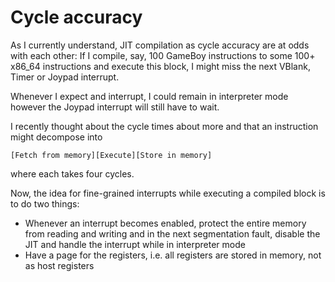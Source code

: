 # Cycle accuracy

As I currently understand, JIT compilation as cycle accuracy are at odds with
each other: If I compile, say, 100 GameBoy instructions to some 100+ x86\_64
instructions and execute this block, I might miss the next VBlank, Timer or
Joypad interrupt.

Whenever I expect and interrupt, I could remain in interpreter mode however
the Joypad interrupt will still have to wait.

I recently thought about the cycle times about more and that an instruction
might decompose into

	[Fetch from memory][Execute][Store in memory]

where each takes four cycles.

Now, the idea for fine-grained interrupts while executing a compiled block
is to do two things:

* Whenever an interrupt becomes enabled, protect the entire memory from
reading and writing and in the next segmentation fault, disable the JIT and
handle the interrupt while in interpreter mode
* Have a page for the registers, i.e. all registers are stored in memory,
not as host registers
